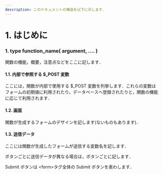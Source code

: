 ```yaml
---
description: このドキュメントの構造を以下に示します．
---
```


# 1. はじめに

### 1. type function\_name\( argument, …. \)

関数の機能，概要，注意点などをここに記します．

#### 1.1. 内部で参照する $\_POST 変数

ここには，関数が内部で使用する $\_POST 変数を列挙します．これらの変数はフォームの初期値に利用されたり，データベースへ登録されたりと，関数の機能に応じて利用されます．

#### 1.2. 画面

関数が生成するフォームのデザインを記します\(ないものもあります\)．

#### 1.3. 送信データ

ここには関数が生成したフォームが送信する変数名を記します．

ボタンごとに送信データが異なる場合は，ボタンごとに記します．

Submit ボタンは &lt;form&gt;タグ全体の Submit ボタンを表わします．

